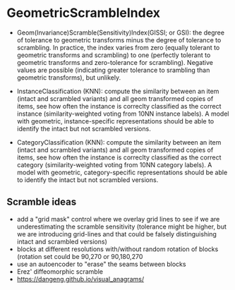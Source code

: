 # GeometricScrambleIndex

- Geom(Invariance)Scramble(Sensitivity)Index(GISSI; or GSI): the degree of tolerance to geometric transforms minus the degree of tolerance to scrambling. In practice, the index varies from zero (equally tolerant to geometric transforms and scrambling) to one (perfectly tolerant to geometric transforms and zero-tolerance for scrambling). Negative values are possible (indicating greater tolerance to srambling than geometric transforms), but unlikely.

- InstanceClassification (KNN): compute the similarity between an item (intact and scrambled variants) and all geom transformed copies of items, see how often the instance is correclty classified as the correct instance (similarity-weighted voting from 10NN instance labels). A model with geometric, instance-specific representations should be able to identify the intact but not scrambled versions.

- CategoryClassification (KNN): compute the similarity between an item (intact and scrambled variants) and all geom transformed copies of items, see how often the instance is correclty classified as the correct category (similarity-weighted voting from 10NN category labels). A model with geometric, category-specific representations should be able to identify the intact but not scrambled versions.

## Scramble ideas 
- add a "grid mask" control where we overlay grid lines to see if we are underestimating the scramble sensitivity (tolerance might be higher, but we are introducing grid-lines and that could be falsely distinguishing intact and scrambled versions)
- blocks at different resolutions with/without random rotation of blocks (rotation set could be 90,270 or 90,180,270
- use an autoencoder to "erase" the seams between blocks
- Erez' diffeomorphic scramble
- https://dangeng.github.io/visual_anagrams/